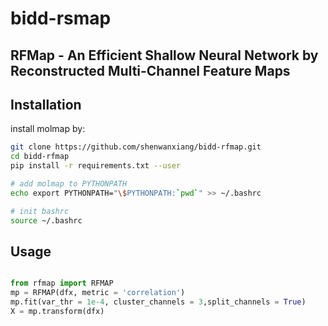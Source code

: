 # bidd-rsmap


## RFMap - An Efficient Shallow Neural Network by Reconstructed Multi-Channel Feature Maps



## Installation

install molmap by:

```bash
git clone https://github.com/shenwanxiang/bidd-rfmap.git
cd bidd-rfmap
pip install -r requirements.txt --user

# add molmap to PYTHONPATH
echo export PYTHONPATH="\$PYTHONPATH:`pwd`" >> ~/.bashrc

# init bashrc
source ~/.bashrc
```


## Usage


```python

from rfmap import RFMAP
mp = RFMAP(dfx, metric = 'correlation')
mp.fit(var_thr = 1e-4, cluster_channels = 3,split_channels = True)
X = mp.transform(dfx)
```
